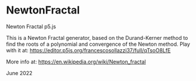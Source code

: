# NewtonFractal
Newton Fractal p5.js

This is a Newton Fractal generator, based on the Durand-Kerner method to find the roots of a polynomial and convergence of the Newton method. Play with it at:
https://editor.p5js.org/francescosollazzi37/full/qTsoO8LfE

More info at:
https://en.wikipedia.org/wiki/Newton_fractal

June 2022
